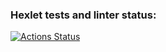 ### Hexlet tests and linter status:
[![Actions Status](https://github.com/DSunShine371/java-project-71/actions/workflows/hexlet-check.yml/badge.svg)](https://github.com/DSunShine371/java-project-71/actions)